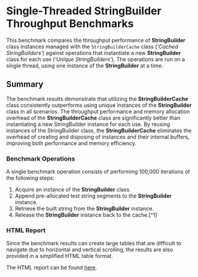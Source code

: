 ﻿# Single-Threaded StringBuilder Throughput Benchmarks

This benchmark compares the throughput performance of **StringBuilder** class instances managed with the `StringBuilderCache` class (_'Cached StringBuilders'_) against operations that instantiate a new **StringBuilder** class for each use (_'Unique StringBuilders'_). The operations are run on a single thread, using one instance of the **StringBuilder** at a time.

## Summary 

The benchmark results demonstrate that utilizing the **StringBuilderCache** class consistently outperforms using unique instances of the **StringBuilder** class in all scenarios. The throughput performance and memory allocation overhead of the **StringBuilderCache** class are significantly better than instantiating a new StringBuilder instance for each use. By reusing instances of the StringBuilder class, the **StringBuilderCache** eliminates the overhead of creating and disposing of instances and their internal buffers, improving both performance and memory efficiency.

### Benchmark Operations

A single benchmark operation consists of performing 100,000 iterations of the following steps:

1. Acquire an instance of the **StringBuilder** class.
1. Append pre-allocated test string segments to the **StringBuilder** instance.
1. Retrieve the built string from the **StringBuilder** instance.
1. Release the **StringBuilder** instance back to the cache.[^1]

### HTML Report

Since the benchmark results can create large tables that are difficult to navigate due to horizontal and vertical scrolling, the results are also provided in a simplified HTML table format.

The HTML report can be found [here](./StringsBenchmarks.StringBuilderThroughputBenchmarks-report.html).
